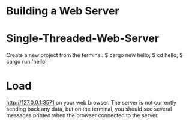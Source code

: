 # Building a Web Server
# Single-Threaded-Web-Server
Create a new project from the terminal: 
$ cargo new hello;
$ cd hello;
$ cargo run 'hello'
# Load
http://127.0.0.1:3571 on your web browser. The server is not currently sending back any data, 
but on the terminal, you should see several messages printed when the browser connected to the server.
